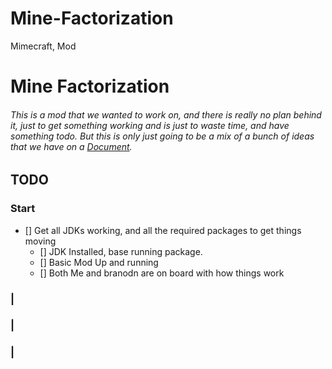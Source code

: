 # Mine-Factorization
Mimecraft, Mod

# Mine Factorization
###### This is a mod that we wanted to work on, and there is really no plan behind it, just to get something working and is just to waste time, and have something todo. But this is only just going to be a mix of a bunch of ideas that we have on a [Document](https://docs.google.com/document/d/1sCJYzDsmfHuDb07l-7WXAV2roMl3PmX6tSnRx1Yd1GU).

## TODO

### Start
- [] Get all JDKs working, and all the required packages to get things moving
    - [] JDK Installed, base running package.
    - [] Basic Mod Up and running
    - [] Both Me and branodn are on board with how things work

### |
### |
### |
